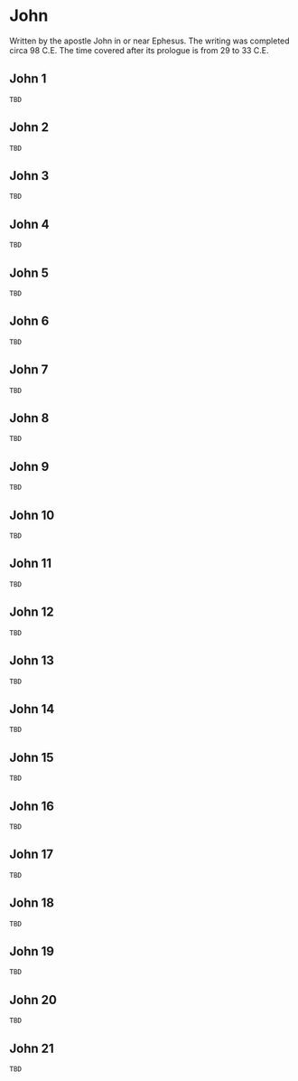 # John

Written by the apostle John in or near Ephesus. The writing was completed circa 98 C.E. The time covered after its prologue is from 29 to 33 C.E.

## John 1

```
TBD
```


## John 2

```
TBD
```


## John 3

```
TBD
```


## John 4

```
TBD
```


## John 5

```
TBD
```


## John 6

```
TBD
```


## John 7

```
TBD
```


## John 8

```
TBD
```


## John 9

```
TBD
```


## John 10

```
TBD
```


## John 11

```
TBD
```


## John 12

```
TBD
```


## John 13

```
TBD
```


## John 14

```
TBD
```


## John 15

```
TBD
```


## John 16

```
TBD
```


## John 17

```
TBD
```


## John 18

```
TBD
```


## John 19

```
TBD
```


## John 20

```
TBD
```


## John 21

```
TBD
```


